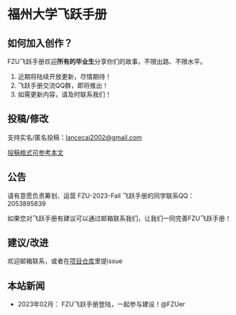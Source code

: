 # 福州大学飞跃手册

## 如何加入创作？

FZU飞跃手册欢迎**所有的毕业生**分享你们的故事，不限出路、不限水平。

1. 近期将陆续开放更新，尽情期待！
2. 飞跃手册交流QQ群，即将推出！
3. 如需更新内容，请及时联系我们！



## 投稿/修改

支持实名/匿名投稿：lancecai2002@gmail.com

[投稿格式可参考本文](https://sustech-application.com/#/%E5%A6%82%E4%BD%95%E8%BF%9B%E8%A1%8C%E7%BB%8F%E9%AA%8C%E5%88%86%E4%BA%AB)



## 公告

请有意愿负责筹划、运营 FZU-2023-Fall 飞跃手册的同学联系QQ：2053895839

如果您对飞跃手册有建议可以通过邮箱联系我们，让我们一同完善FZU飞跃手册！



## 建议/改进

欢迎邮箱联系，或者在[项目仓库](https://github.com/HanlinCAI/FZU-flying-book/issues)里提issue



## 本站新闻

- 2023年02月： FZU飞跃手册登陆，一起参与建设！@FZUer